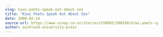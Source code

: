 ```yaml
---
slug: kiwi-poets-speak-out-about-sex
title: "Kiwi Poets Speak Out About Sex"
date: 2008-02-14
source-url: https://www.scoop.co.nz/stories/CU0802/S00160/kiwi-poets-speak-out-about-sex.htm
author: auckland-university-press
---
```

